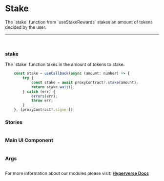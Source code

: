 # Stake

<p> The `stake` function from `useStakeRewards` stakes an amount of tokens decided by the user. </p>

---

<br>

### stake

<p> The `stake` function takes in the amount of tokens to stake. </p>

```jsx
	const stake = useCallback(async (amount: number) => {
		try {
			const stake = await proxyContract?.stake(amount);
			return stake.wait();
		} catch (err) {
			errors(err);
			throw err;
		}
	}, [proxyContract?.signer]);
```

### Stories

```jsx

```

### Main UI Component

```jsx

```

### Args

```jsx

```

For more information about our modules please visit: [**Hyperverse Docs**](docs.hyperverse.dev)

